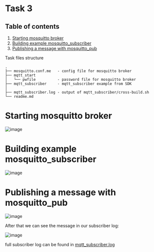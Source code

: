 # Task 3

## Table of contents

1. [Starting mosquitto broker](#Starting_mosquitto_broker)
2. [Building example mosquitto_subscriber](#Building_example_mosquitto_subscriber)
3. [Publishing a message with mosquitto_pub](#Publishing_a_message_with_mosquitto_pub)

Task files structure

```
.
├── mosquitto.conf.me   - config file for mosquitto broker
├── mqtt_start
│   └── pwfile          - password file for mosquitto broker
├── mqtt_subscriber     - mqtt_subscriber example from SDK
│
├── mqtt_subscriber.log - output of mqtt_subscriber/cross-build.sh 
└── readme.md
```

# Starting mosquitto broker <a name="Starting_mosquitto_broker"></a>

![image](https://user-images.githubusercontent.com/51270744/202132237-9e8cc802-d384-400d-a7ed-41c9306af8cb.png)

# Building example mosquitto_subscriber <a name="Building_example_mosquitto_subscriber"></a>

![image](https://user-images.githubusercontent.com/51270744/202132515-973e502f-4993-4f48-a49b-3c4597cb76a4.png)

# Publishing a message with mosquitto_pub <a name="Publishing_a_message_with_mosquitto_pub"></a>

![image](https://user-images.githubusercontent.com/51270744/202133220-41961012-3974-4250-b643-6324d636c028.png)

After that we can see the message in our subscriber log:

![image](https://user-images.githubusercontent.com/51270744/202133431-b6e7a229-e1e0-45a7-8a0d-630e3dfc7095.png)

full subscriber log can be found in [mqtt_subscriber.log](./mqtt_subscriber.log)
